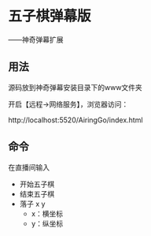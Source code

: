 # 五子棋弹幕版

——神奇弹幕扩展

## 用法

源码放到神奇弹幕安装目录下的www文件夹

开启【远程->网络服务】，浏览器访问：

http://localhost:5520/AiringGo/index.html

## 命令

在直播间输入

- 开始五子棋
- 结束五子棋
- 落子 x y
  - x：横坐标
  - y：纵坐标